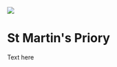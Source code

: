 <a href="https://juncture-digital.org"><img src="https://gitcdn.link/repo/jstor-labs/juncture/main/images/ve-button.png"></a>

<param ve-config header="header" main="now-and-then">

<param ve-compare url="https://stor.artstor.org/stor/f5acfe60-3c2c-4d9e-979f-2ec2896ebb2d" label="St Martin's Prioery, Canterbury (2021)" attribution="Conor Murphy">
<param ve-compare url="https://stor.artstor.org/stor/5394b37b-30f1-4c6c-a751-990c98a13f1f" label="St Martin's Priory (1905 or earlier)">

# St Martin's Priory

Text here
